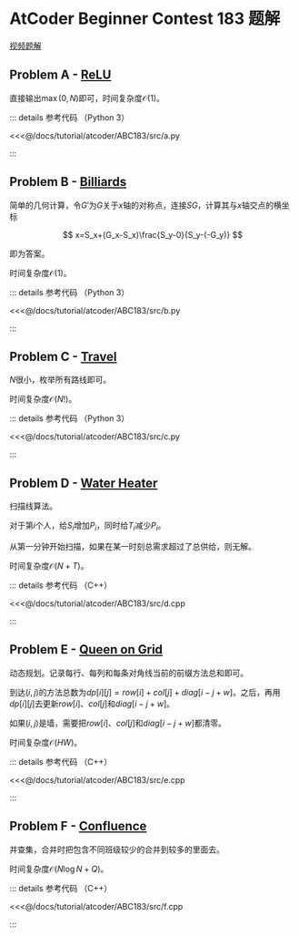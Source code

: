 # AtCoder Beginner Contest 183 题解

[视频题解](https://www.youtube.com/watch?v=paWC0OYpOHk)

## Problem A - [ReLU](https://atcoder.jp/contests/abc183/tasks/abc183_a)

直接输出$\max(0,N)$即可，时间复杂度$\mathcal{O}(1)$。

::: details 参考代码 （Python 3）

<<<@/docs/tutorial/atcoder/ABC183/src/a.py

:::

## Problem B - [Billiards](https://atcoder.jp/contests/abc183/tasks/abc183_b)

简单的几何计算，令$G'$为$G$关于$x$轴的对称点，连接$SG$，计算其与$x$轴交点的横坐标

$$
x=S_x+(G_x-S_x)\frac{S_y-0}{S_y-(-G_y)}
$$

即为答案。

时间复杂度$\mathcal{O}(1)$。

::: details 参考代码 （Python 3）

<<<@/docs/tutorial/atcoder/ABC183/src/b.py

:::

## Problem C - [Travel](https://atcoder.jp/contests/abc183/tasks/abc183_c)

$N$很小，枚举所有路线即可。

时间复杂度$\mathcal{O}(N!)$。

::: details 参考代码 （Python 3）

<<<@/docs/tutorial/atcoder/ABC183/src/c.py

:::

## Problem D - [Water Heater](https://atcoder.jp/contests/abc183/tasks/abc183_d)

扫描线算法。

对于第$i$个人，给$S_i$增加$P_i$，同时给$T_i$减少$P_i$。

从第一分钟开始扫描，如果在某一时刻总需求超过了总供给，则无解。

时间复杂度$\mathcal{O}(N+T)$。

::: details 参考代码 （C++）

<<<@/docs/tutorial/atcoder/ABC183/src/d.cpp

:::

## Problem E - [Queen on Grid](https://atcoder.jp/contests/abc183/tasks/abc183_e)

动态规划。记录每行、每列和每条对角线当前的前缀方法总和即可。

到达$(i,j)$的方法总数为$dp[i][j]=row[i]+col[j]+diag[i-j+w]$。之后，再用$dp[i][j]$去更新$row[i]$、$col[j]$和$diag[i-j+w]$。

如果$(i,j)$是墙，需要把$row[i]$、$col[j]$和$diag[i-j+w]$都清零。

时间复杂度$\mathcal{O}(HW)$。

::: details 参考代码 （C++）

<<<@/docs/tutorial/atcoder/ABC183/src/e.cpp

:::

## Problem F - [Confluence](https://atcoder.jp/contests/abc183/tasks/abc183_f)

并查集，合并时把包含不同班级较少的合并到较多的里面去。

时间复杂度$\mathcal{O}(N\log N+Q)$。

::: details 参考代码 （C++）

<<<@/docs/tutorial/atcoder/ABC183/src/f.cpp

:::

<Utterances />
